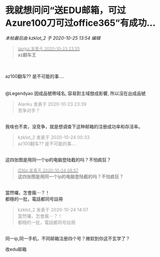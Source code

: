 # 我就想问问“送EDU邮箱，可过Azure100刀可过office365”有成功...


<i class="pstatus"> 本帖最后由 kzklot_2 于 2020-10-25 13:54 编辑 </i><br />
<div class="quote"><blockquote><font size="2"><a href="https://www.hostloc.com/forum.php?mod=redirect&amp;goto=findpost&amp;pid=9343941&amp;ptid=757799" target="_blank"><font color="#999999">laogui 发表于 2020-10-23 23:55</font></a></font><br />
az翻车王</blockquote></div><br />
<br />
az100翻车?? 是不可能的事....<img src="static/image/smiley/yct/008.gif" smilieid="39" border="0" alt="" /><br />
<br />
<img id="aimg_dmrpv" onclick="zoom(this, this.src, 0, 0, 0)" class="zoom" src="https://s1.ax1x.com/2020/10/24/BEWNRJ.jpg" onmouseover="img_onmouseoverfunc(this)" onload="thumbImg(this)" border="0" alt="" /><br />
<br />
@Legendyao 因成品號帶域名, 容易對主域倣成影響, 所以沒在出成品號

<div class="quote"><blockquote><font color="#999999">Alanku 发表于 2020-10-23 23:39</font><br />
<font color="#999999">竞争对手？</font></blockquote></div><br />
我啥也不卖，没竞争，就是想调查下这种邮箱的注册成功率和存活率。

<div class="quote"><blockquote><font color="#999999">kzklot_2 发表于 2020-10-24 00:33</font><br />
<font color="#999999">az100翻车?? 是不可能的事....</font></blockquote></div><br />
这四张图是用同一个ip的电脑登陆截的吗？不怕疯狂？

<div class="quote"><blockquote><font size="2"><a href="https://www.hostloc.com/forum.php?mod=redirect&amp;goto=findpost&amp;pid=9344356&amp;ptid=757799" target="_blank"><font color="#999999">l516q 发表于 2020-10-24 08:57</font></a></font><br />
这四张图是用同一个ip的电脑登陆截的吗？不怕疯狂？</blockquote></div><br />
當然囉，怎會瘋⋯？！<br />
都穩的一批，電話都同号註冊

<div class="quote"><blockquote><font color="#999999">kzklot_2 发表于 2020-10-24 14:07</font><br />
<font color="#999999">當然囉，怎會瘋⋯？！<br />
都穩的一批，電話都同号註冊</font></blockquote></div><br />
同一ip,同一手机，不同邮箱注册四个号？微软到你这不玄学了？

收edu邮箱
